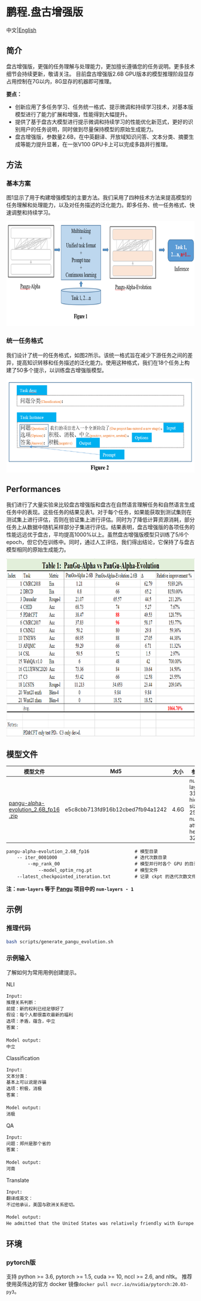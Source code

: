 # 鹏程.盘古增强版

中文|[English](README_EN.md)

## 简介
盘古增强版，更强的任务理解与处理能力，更加擅长遵循您的任务说明。更多技术细节会持续更新，敬请关注。
目前盘古增强版2.6B GPU版本的模型推理阶段显存占用控制在7G以内，8G显存的机器即可推理。

**要点：**
- 创新应用了多任务学习、任务统一格式、提示微调和持续学习技术，对基本版模型进行了能力扩展和增强，性能得到大幅提升。
- 提供了基于盘古大模型进行提示微调和持续学习的性能优化新范式，更好的识别用户的任务说明，同时做到尽量保持模型的原始生成能力。
- 盘古增强版，参数量2.6B，在中英翻译、开放域知识问答、文本分类、摘要生成等能力提升显著，在一张V100 GPU卡上可以完成多路并行推理。


## 方法
### 基本方案
图1显示了用于构建增强模型的主要方法。我们采用了四种技术方法来提高模型的任务理解和处理能力，以及对任务描述的泛化能力。即多任务、统一任务格式、快速调整和持续学习。

<img src="./resource/fig/frame.png" width="800" height="280"/><br/>

### 统一任务格式
我们设计了统一的任务格式，如图2所示。该统一格式旨在减少下游任务之间的差异，提高知识转移和任务描述的泛化能力。使用这种格式，我们在18个任务上构建了50多个提示，以训练盘古增强版模型。

<img src="./resource/fig/task_format.png" width="600" height="250"/><br/>

## Performances
我们进行了大量实验来比较盘古增强版和盘古在自然语言理解任务和自然语言生成任务中的表现。这些任务的结果见表1。对于每个任务，如果能获取到测试集则在测试集上进行评估，否则在验证集上进行评估。同时为了降低计算资源消耗，部分任务上从数据中随机采样部分子集进行评估。结果表明，盘古增强版的各项任务的性能远远优于盘古，平均提高1000%以上。虽然盘古增强版模型只训练了5/6个epoch，但它仍在训练中。同时，通过人工评估，我们得出结论，它保持了与盘古模型相同的原始生成能力。

<img src="./resource/fig/performance.png" width="900" height="475"/><br/>


## 模型文件
| 模型文件 | Md5 | 大小 | 参数配置 |
| ------ | ---- | ---- | -------- |
| [pangu-alpha-evolution_2.6B_fp16 .zip](https://git.openi.org.cn/PCL-Platform.Intelligence/PanGu-Alpha-Applications/datasets?type=0) | e5c8cbb713fd916b12cbed7fb94a1242 | 4.6G | num-layers : 31<br />hidden-size : 2560<br />num-attention-heads : 32 |

```txt
pangu-alpha-evolution_2.6B_fp16                 # 模型目录
    -- iter_0001000                             # 迭代次数目录
        --mp_rank_00                            # 模型并行时各个 GPU 的目录
            --model_optim_rng.pt                # 模型文件
    --latest_checkpointed_iteration.txt         # 记录 ckpt 的迭代次数文件
```

**注：`num-layers` 等于 [Pangu](https://git.openi.org.cn/PCL-Platform.Intelligence/PanGu-Alpha) 项目中的 `num-layers - 1`**


## 示例
### 推理代码
```bash
bash scripts/generate_pangu_evolution.sh
```

### 示例输入
了解如何为常用用例创建提示。

NLI
```bash
Input:
推理关系判断：
前提：新的权利已经足够好了
假设：每个人都很喜欢最新的福利
选项：矛盾，蕴含，中立
答案：

Model output:
中立
```

Classification
```bash
Input:
文本分类：
基本上可以说是诈骗
选项：积极，消极
答案：

Model output:
消极
```

QA
```bash
Input:
问题：郑州是那个省的
答案：

Model output:
河南
```

Translate
```bash
Input:
翻译成英文：
不过他承认，美国与欧洲关系密切。

Model output:
He admitted that the United States was relatively friendly with Europe.
```


## 环境
### pytorch版
支持 python >= 3.6, pytorch >= 1.5, cuda >= 10, nccl >= 2.6, and nltk。
推荐使用英伟达的官方 docker 镜像`docker pull nvcr.io/nvidia/pytorch:20.03-py3`。
